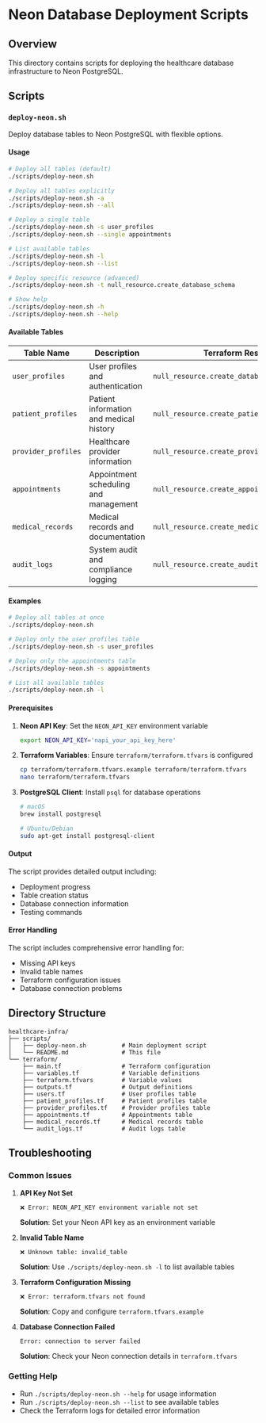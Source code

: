 # Neon Database Deployment Scripts

## Overview

This directory contains scripts for deploying the healthcare database infrastructure to Neon PostgreSQL.

## Scripts

### `deploy-neon.sh`

Deploy database tables to Neon PostgreSQL with flexible options.

#### Usage

```bash
# Deploy all tables (default)
./scripts/deploy-neon.sh

# Deploy all tables explicitly
./scripts/deploy-neon.sh -a
./scripts/deploy-neon.sh --all

# Deploy a single table
./scripts/deploy-neon.sh -s user_profiles
./scripts/deploy-neon.sh --single appointments

# List available tables
./scripts/deploy-neon.sh -l
./scripts/deploy-neon.sh --list

# Deploy specific resource (advanced)
./scripts/deploy-neon.sh -t null_resource.create_database_schema

# Show help
./scripts/deploy-neon.sh -h
./scripts/deploy-neon.sh --help
```

#### Available Tables

| Table Name | Description | Terraform Resource |
|------------|-------------|-------------------|
| `user_profiles` | User profiles and authentication | `null_resource.create_database_schema` |
| `patient_profiles` | Patient information and medical history | `null_resource.create_patient_profiles_table` |
| `provider_profiles` | Healthcare provider information | `null_resource.create_provider_profiles_table` |
| `appointments` | Appointment scheduling and management | `null_resource.create_appointments_table` |
| `medical_records` | Medical records and documentation | `null_resource.create_medical_records_table` |
| `audit_logs` | System audit and compliance logging | `null_resource.create_audit_logs_table` |

#### Examples

```bash
# Deploy all tables at once
./scripts/deploy-neon.sh

# Deploy only the user profiles table
./scripts/deploy-neon.sh -s user_profiles

# Deploy only the appointments table
./scripts/deploy-neon.sh -s appointments

# List all available tables
./scripts/deploy-neon.sh -l
```

#### Prerequisites

1. **Neon API Key**: Set the `NEON_API_KEY` environment variable
   ```bash
   export NEON_API_KEY='napi_your_api_key_here'
   ```

2. **Terraform Variables**: Ensure `terraform/terraform.tfvars` is configured
   ```bash
   cp terraform/terraform.tfvars.example terraform/terraform.tfvars
   nano terraform/terraform.tfvars
   ```

3. **PostgreSQL Client**: Install `psql` for database operations
   ```bash
   # macOS
   brew install postgresql

   # Ubuntu/Debian
   sudo apt-get install postgresql-client
   ```

#### Output

The script provides detailed output including:
- Deployment progress
- Table creation status
- Database connection information
- Testing commands

#### Error Handling

The script includes comprehensive error handling for:
- Missing API keys
- Invalid table names
- Terraform configuration issues
- Database connection problems

## Directory Structure

```
healthcare-infra/
├── scripts/
│   ├── deploy-neon.sh          # Main deployment script
│   └── README.md               # This file
└── terraform/
    ├── main.tf                 # Terraform configuration
    ├── variables.tf            # Variable definitions
    ├── terraform.tfvars        # Variable values
    ├── outputs.tf              # Output definitions
    ├── users.tf                # User profiles table
    ├── patient_profiles.tf     # Patient profiles table
    ├── provider_profiles.tf    # Provider profiles table
    ├── appointments.tf         # Appointments table
    ├── medical_records.tf      # Medical records table
    └── audit_logs.tf           # Audit logs table
```

## Troubleshooting

### Common Issues

1. **API Key Not Set**
   ```
   ❌ Error: NEON_API_KEY environment variable not set
   ```
   **Solution**: Set your Neon API key as an environment variable

2. **Invalid Table Name**
   ```
   ❌ Unknown table: invalid_table
   ```
   **Solution**: Use `./scripts/deploy-neon.sh -l` to list available tables

3. **Terraform Configuration Missing**
   ```
   ❌ Error: terraform.tfvars not found
   ```
   **Solution**: Copy and configure `terraform.tfvars.example`

4. **Database Connection Failed**
   ```
   Error: connection to server failed
   ```
   **Solution**: Check your Neon connection details in `terraform.tfvars`

### Getting Help

- Run `./scripts/deploy-neon.sh --help` for usage information
- Run `./scripts/deploy-neon.sh --list` to see available tables
- Check the Terraform logs for detailed error information
